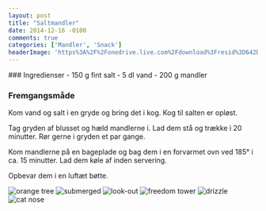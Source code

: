 ```yaml
---
layout: post
title: "Saltmandler"
date: 2014-12-16 -0100
comments: true
categories: ['Mandler', 'Snack']
headerImage: 'https%3A%2F%2Fonedrive.live.com%2Fdownload%3Fresid%3D642D8920DB2784EE!167220'
---
```

<div class="highlight">
### Ingredienser
-   150 g fint salt
-   5 dl vand
-   200 g mandler
</div>

### Fremgangsmåde
Kom vand og salt i en gryde og bring det i kog. Kog til salten er opløst.

Tag gryden af blusset og hæld mandlerne i. Lad dem stå og trække i 20 minutter. Rør gerne i gryden et par gange.

Kom mandlerne på en bageplade og bag dem i en forvarmet ovn ved 185&deg; i ca. 15 minutter. Lad dem køle af inden servering.

Opbevar dem i en luftæt bøtte.

<div class="gallery js-flickity" data-flickity-options='{ "wrapAround": true }'>
  <!-- images from unsplash.com -->
  <img src="http://i.imgur.com/bwy74ok.jpg" alt="orange tree">
  <img src="http://i.imgur.com/bAZWoqx.jpg" alt="submerged">
  <img src="http://i.imgur.com/PgmEBSB.jpg" alt="look-out">
  <img src="http://i.imgur.com/aboaFoB.jpg" alt="freedom tower">
  <img src="http://i.imgur.com/LkmcILl.jpg" alt="drizzle">
  <img src="http://i.imgur.com/q9zO6tw.jpg" alt="cat nose">
</div>